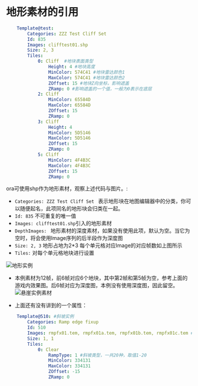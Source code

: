 # 地形素材的引用

```yaml
	Template@test:
		Categories: ZZZ Test Cliff Set 
		Id: 835
		Images: clifftest01.shp
		Size: 2, 3
		Tiles:
			0: Cliff  #地块表面类型
				Height: 4 #地块高度
				MinColor: 574C41 #地块雷达颜色1
				MaxColor: 574C41 #地块雷达颜色2
				ZOffset: 15 #地块Z向坐标，影响遮盖
				ZRamp: 0 #影响遮盖的一个值，一般为0表示在底层
			2: Cliff
				MinColor: 65584D
				MaxColor: 65584D
				ZOffset: 15
				ZRamp: 0
			3: Cliff
				Height: 4
				MinColor: 5D5146
				MaxColor: 5D5146
				ZOffset: 15
				ZRamp: 0
			5: Cliff
				MinColor: 4F4B3C
				MaxColor: 4F4B3C
				ZOffset: 15
				ZRamp: 0
````


ora可使用shp作为地形素材，观察上述代码与图片。:
- `Categories: ZZZ Test Cliff Set ` 表示地形块在地图编辑器中的分类，你可以随便起名，此项同名的地形块会归类在一起。
- `Id: 835` 不可重复的唯一值
- `Images: clifftest01.shp`引入的地形素材
- `DepthImages: ` 地形素材的深度素材，如果没有使用此项，默认为空。当它为空时，将会使用Image序列的后半段作为深度图
- `Size: 2, 3` 地形占地为2*3 每个单元格对应Image的对应帧数如上图所示
- `Tiles:` 对每个单元格地块进行设置

![地形实例](../content/imgs/地形研究-1.png)

- 本例素材为12帧，前6帧对应6个地块，其中第2帧和第5帧为空，参考上面的游戏内效果图。后6帧对应为深度图，本例没有使用深度图，因此留空。
    ![悬崖实例素材](../content/imgs/地形研究-悬崖实例.gif)

- 上面还有没有讲到的一个属性：
```yaml
	Template@510: #斜坡实例
		Categories: Ramp edge fixup
		Id: 510
		Images: rmpfx01.tem, rmpfx01a.tem, rmpfx01b.tem, rmpfx01c.tem #是的，可以使用tmp素材，不过问题有点多，这里多个素材表示随机使用这些素材，应该是在地图加载时确定随机使用哪一个。
		Size: 1, 1
		Tiles:
			0: Clear
				RampType: 1 #斜坡类型，一共20种，取值1-20
				MinColor: 334131
				MaxColor: 334131
				ZOffset: -15
				ZRamp: 0 
```